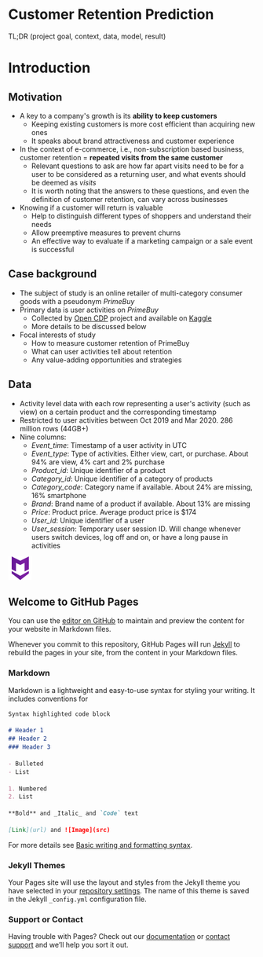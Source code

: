 # Customer Retention Prediction
TL;DR
(project goal, context, data, model, result)

# Introduction

## Motivation
- A key to a company's growth is its **ability to keep customers** 
  - Keeping existing customers is more cost efficient than acquiring new ones
  - It speaks about brand attractiveness and customer experience 
- In the context of e-commerce, i.e., non-subscription based business, customer retention = **repeated visits from the same customer**
  -  Relevant questions to ask are how far apart visits need to be for a user to be considered as a returning user, and what events should be deemed as _visits_
  -  It is worth noting that the answers to these questions, and even the definition of customer retention, can vary across businesses
- Knowing if a customer will return is valuable
  - Help to distinguish different types of shoppers and understand their needs
  - Allow preemptive measures to prevent churns
  - An effective way to evaluate if a marketing campaign or a sale event is successful

## Case background
- The subject of study is an online retailer of multi-category consumer goods with a pseudonym *PrimeBuy*
- Primary data is user activities on *PrimeBuy* 
  - Collected by [Open CDP](https://rees46.com/en/open-cdp) project and available on [Kaggle](https://www.kaggle.com/mkechinov/ecommerce-behavior-data-from-multi-category-store)
  - More details to be discussed below
- Focal interests of study
  - How to measure customer retention of PrimeBuy
  - What can user activities tell about retention
  - Any value-adding opportunities and strategies

## Data
- Activity level data with each row representing a user's activity (such as view) on a certain product and the corresponding timestamp
- Restricted to user activities between Oct 2019 and Mar 2020. 286 million rows (44GB+)
- Nine columns:
  - *Event_time*: Timestamp of a user activity in UTC
  - *Event_type*: Type of activities. Either view, cart, or purchase. About 94% are view, 4% cart and 2% purchase
  - *Product_id*: Unique identifier of a product
  - *Category_id*: Unique identifier of a category of products
  - *Category_code*: Category name if available. About 24% are missing, 16% smartphone
  - *Brand*: Brand name of a product if available. About 13% are missing
  - *Price*: Product price. Average product price is $174
  - *User_id*: Unique identifier of a user
  - *User_session*: Temporary user session ID. Will change whenever users switch devices, log off and on, or have a long pause in activities

![Data screenshot](https://github.com/adam-p/markdown-here/raw/master/src/common/images/icon48.png "PrimeBuy user activity data")





## Welcome to GitHub Pages

You can use the [editor on GitHub](https://github.com/yz-joy/user-retention/edit/master/README.md) to maintain and preview the content for your website in Markdown files.

Whenever you commit to this repository, GitHub Pages will run [Jekyll](https://jekyllrb.com/) to rebuild the pages in your site, from the content in your Markdown files.

### Markdown

Markdown is a lightweight and easy-to-use syntax for styling your writing. It includes conventions for

```markdown
Syntax highlighted code block

# Header 1
## Header 2
### Header 3

- Bulleted
- List

1. Numbered
2. List

**Bold** and _Italic_ and `Code` text

[Link](url) and ![Image](src)
```

For more details see [Basic writing and formatting syntax](https://docs.github.com/en/github/writing-on-github/getting-started-with-writing-and-formatting-on-github/basic-writing-and-formatting-syntax).

### Jekyll Themes

Your Pages site will use the layout and styles from the Jekyll theme you have selected in your [repository settings](https://github.com/yz-joy/user-retention/settings/pages). The name of this theme is saved in the Jekyll `_config.yml` configuration file.

### Support or Contact

Having trouble with Pages? Check out our [documentation](https://docs.github.com/categories/github-pages-basics/) or [contact support](https://support.github.com/contact) and we’ll help you sort it out.
